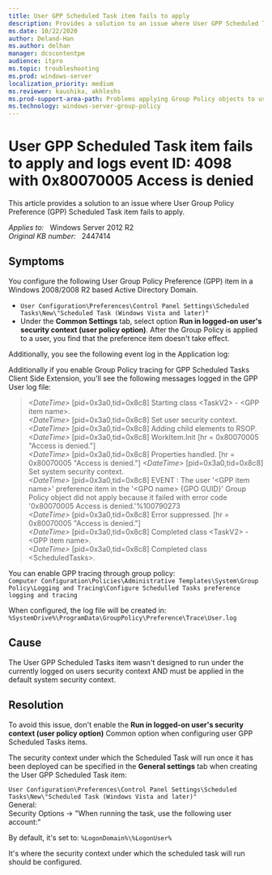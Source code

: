 ```yaml
---
title: User GPP Scheduled Task item fails to apply
description: Provides a solution to an issue where User GPP Scheduled Task item fails to apply.
ms.date: 10/22/2020
author: Deland-Han 
ms.author: delhan
manager: dcscontentpm
audience: itpro
ms.topic: troubleshooting
ms.prod: windows-server
localization_priority: medium
ms.reviewer: kaushika, akhleshs
ms.prod-support-area-path: Problems applying Group Policy objects to users or computers
ms.technology: windows-server-group-policy
---
```

# User GPP Scheduled Task item fails to apply and logs event ID: 4098 with 0x80070005 Access is denied

This article provides a solution to an issue where User Group Policy Preference (GPP) Scheduled Task item fails to apply.

_Applies to:_ &nbsp; Windows Server 2012 R2  
_Original KB number:_ &nbsp; 2447414

## Symptoms

You configure the following User Group Policy Preference (GPP) item in a Windows 2008/2008 R2 based Active Directory Domain.

- `User Configuration\Preferences\Control Panel Settings\Scheduled Tasks\New\"Scheduled Task (Windows Vista and later)"`
- Under the **Common Settings** tab, select option **Run in logged-on user's security context (user policy option)**. After the Group Policy is applied to a user, you find that the preference item doesn't take effect.

Additionally, you see the following event log in the Application log:

Additionally if you enable Group Policy tracing for GPP Scheduled Tasks Client Side Extension, you'll see the following messages logged in the GPP User log file:

> *\<DateTime>* [pid=0x3a0,tid=0x8c8] Starting class \<TaskV2> - \<GPP item name>.  
*\<DateTime>* [pid=0x3a0,tid=0x8c8] Set user security context.  
*\<DateTime>* [pid=0x3a0,tid=0x8c8] Adding child elements to RSOP.  
*\<DateTime>* [pid=0x3a0,tid=0x8c8] WorkItem.Init [hr = 0x80070005 "Access is denied."]  
*\<DateTime>* [pid=0x3a0,tid=0x8c8] Properties handled. [hr = 0x80070005 "Access is denied."]
*\<DateTime>* [pid=0x3a0,tid=0x8c8] Set system security context.  
*\<DateTime>* [pid=0x3a0,tid=0x8c8] EVENT : The user '\<GPP item name>' preference item in the '\<GPO name> {GPO GUID}' Group Policy object did not apply because it failed with error code '0x80070005 Access is denied.'%100790273  
*\<DateTime>* [pid=0x3a0,tid=0x8c8] Error suppressed. [hr = 0x80070005 "Access is denied."]  
*\<DateTime>* [pid=0x3a0,tid=0x8c8] Completed class \<TaskV2> - \<GPP item name>.  
*\<DateTime>* [pid=0x3a0,tid=0x8c8] Completed class \<ScheduledTasks>.

You can enable GPP tracing through group policy:  
    `Computer Configuration\Policies\Administrative Templates\System\Group Policy\Logging and Tracing\Configure Schedulled Tasks preference logging and tracing`  

When configured, the log file will be created in:  
    `%SystemDrive%\ProgramData\GroupPolicy\Preference\Trace\User.log`

## Cause

The User GPP Scheduled Tasks item wasn't designed to run under the currently logged on users security context AND must be applied in the default system security context.

## Resolution

To avoid this issue, don't enable the **Run in logged-on user's security context (user policy option)** Common option when configuring user GPP Scheduled Tasks items.

The security context under which the Scheduled Task will run once it has been deployed can be specified in the **General settings** tab when creating the User GPP Scheduled Task item:

`User Configuration\Preferences\Control Panel Settings\Scheduled Tasks\New\"Scheduled Task (Windows Vista and later)"`  
General:  
Security Options -> "When running the task, use the following user account:"  

By default, it's set to: `%LogonDomain%\%LogonUser%`

It's where the security context under which the scheduled task will run should be configured.
